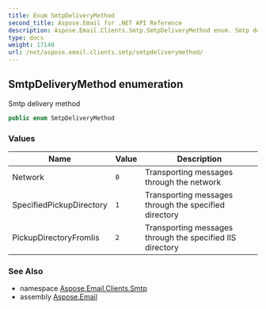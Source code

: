 ```yaml
---
title: Enum SmtpDeliveryMethod
second_title: Aspose.Email for .NET API Reference
description: Aspose.Email.Clients.Smtp.SmtpDeliveryMethod enum. Smtp delivery method
type: docs
weight: 17140
url: /net/aspose.email.clients.smtp/smtpdeliverymethod/
---
```

## SmtpDeliveryMethod enumeration

Smtp delivery method

```csharp
public enum SmtpDeliveryMethod
```

### Values

| Name | Value | Description |
| --- | --- | --- |
| Network | `0` | Transporting messages through the network |
| SpecifiedPickupDirectory | `1` | Transporting messages through the specified directory |
| PickupDirectoryFromIis | `2` | Transporting messages through the specified IIS directory |

### See Also

* namespace [Aspose.Email.Clients.Smtp](../../aspose.email.clients.smtp/)
* assembly [Aspose.Email](../../)


